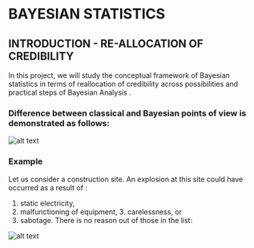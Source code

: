# BAYESIAN STATISTICS 

## INTRODUCTION - RE-ALLOCATION OF CREDIBILITY

In this project, we will study the conceptual framework of Bayesian statistics in terms of reallocation of credibility across possibilities and practical steps of Bayesian Analysis .

### Difference between classical and Bayesian points of view is demonstrated as follows:
![alt text](https://github.com/ksuraj93/Bayesian-Statistics-using-R/blob/master/1.JPG "Logo Title Text 1")

### Example
Let us consider a construction site. An explosion at this site could have occurred as a result of :
1.	static electricity,
2.	malfunctioning of equipment, 3. carelessness, or
4.  sabotage.
There is no reason out of those in the list:

![alt text](https://github.com/ksuraj93/Bayesian-Statistics-using-R/blob/master/2.jpg "Logo Title Text 1")
